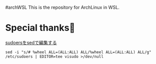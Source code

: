 #archWSL
This is the repository for ArchLinux in WSL.

# Special thanks👏
[sudoersをsedで編集する](https://qiita.com/mzaki/items/56db239d414372f6232f)
~~~
sed -i "s/# %wheel ALL=(ALL:ALL) ALL/%wheel ALL=(ALL:ALL) ALL/g" /etc/sudoers | EDITOR=tee visudo >/dev/null
~~~
